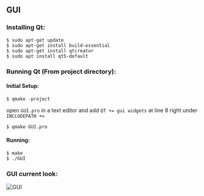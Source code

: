 ## GUI



### Installing Qt:  

    $ sudo apt-get update  
    $ sudo apt-get install build-essential  
    $ sudo apt-get install qtcreator  
    $ sudo apt install qt5-default  



### Running Qt (From project directory):
#### Initial Setup: 
    $ qmake -project  
open `GUI.pro` in a text editor and add `QT += gui widgets` at line 8 right under `INCLUDEPATH +=`  

    $ qmake GUI.pro
 
 #### Running: 
    $ make
    $ ./GUI
  


### GUI current look:
![GUI](https://i.imgur.com/acMqOJO.png)
